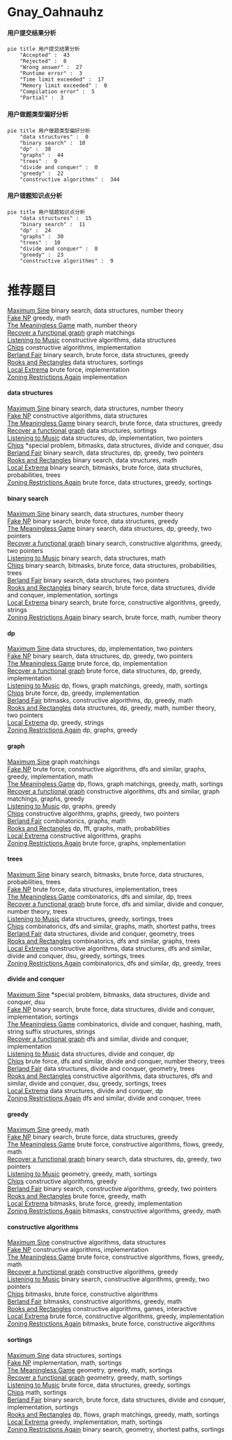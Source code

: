 # Gnay_Oahnauhz
<!-- tabs:start -->
#### **用户提交结果分析**

```mermaid
pie title 用户提交结果分析
    "Accepted" :  43
    "Rejected" :  0
    "Wrong answer" :  27
    "Runtime error" :  3
    "Time limit exceeded" :  17
    "Memory limit exceeded" :  0
    "Compilation error" :  5
    "Partial" :  3
```
#### **用户做题类型偏好分析**

```mermaid
pie title 用户做题类型偏好分析
    "data structures" :  0
    "binary search" :  10
    "dp" :  38
    "graphs" :  44
    "trees" :  0
    "divide and conquer" :  0
    "greedy" :  22
    "constructive algorithms" :  344
```
#### **用户错题知识点分析**

```mermaid
pie title 用户错题知识点分析
    "data structures" :  15
    "binary search" :  11
    "dp" :  24
    "graphs" :  30
    "trees" :  10
    "divide and conquer" :  8
    "greedy" :  23
    "constructive algorithms" :  9
```
<!-- tabs:end -->
# 推荐题目
[Maximum Sine](http://codeforces.com/problemset/problem/1182/F)		binary search,
                        data structures,
                        number theory		  
[Fake NP](http://codeforces.com/problemset/problem/805/A)		greedy,
                        math		  
[The Meaningless Game](https://codeforces.com/contest/834/problem/C)		math,
                        number theory		  
[Recover a functional graph](http://codeforces.com/problemset/problem/739/D)		graph matchings		  
[Listening to Music](http://codeforces.com/problemset/problem/543/E)		constructive algorithms,
                        data structures		  
[Chips](http://codeforces.com/problemset/problem/1244/F)		constructive algorithms,
                        implementation		  
[Berland Fair](http://codeforces.com/problemset/problem/1073/D)		binary search,
                        brute force,
                        data structures,
                        greedy		  
[Rooks and Rectangles](http://codeforces.com/problemset/problem/524/E)		data structures,
                        sortings		  
[Local Extrema](http://codeforces.com/problemset/problem/888/A)		brute force,
                        implementation		  
[Zoning Restrictions Again](http://codeforces.com/problemset/problem/1162/A)		implementation		  
<!-- tabs:start -->
#### **data structures**
[Maximum Sine](http://codeforces.com/problemset/problem/1182/F)		binary search,
                        data structures,
                        number theory		  
[Fake NP](http://codeforces.com/problemset/problem/543/E)		constructive algorithms,
                        data structures		  
[The Meaningless Game](http://codeforces.com/problemset/problem/1073/D)		binary search,
                        brute force,
                        data structures,
                        greedy		  
[Recover a functional graph](http://codeforces.com/problemset/problem/524/E)		data structures,
                        sortings		  
[Listening to Music](http://codeforces.com/problemset/problem/1196/D2)		data structures,
                        dp,
                        implementation,
                        two pointers		  
[Chips](http://codeforces.com/problemset/problem/1386/C)		*special problem,
                        bitmasks,
                        data structures,
                        divide and conquer,
                        dsu		  
[Berland Fair](http://codeforces.com/problemset/problem/1492/C)		binary search,
                        data structures,
                        dp,
                        greedy,
                        two pointers		  
[Rooks and Rectangles](http://codeforces.com/problemset/problem/1490/G)		binary search,
                        data structures,
                        math		  
[Local Extrema](http://codeforces.com/problemset/problem/1479/D)		binary search,
                        bitmasks,
                        brute force,
                        data structures,
                        probabilities,
                        trees		  
[Zoning Restrictions Again](http://codeforces.com/problemset/problem/1497/A)		brute force,
                        data structures,
                        greedy,
                        sortings		  
#### **binary search**
[Maximum Sine](http://codeforces.com/problemset/problem/1182/F)		binary search,
                        data structures,
                        number theory		  
[Fake NP](http://codeforces.com/problemset/problem/1073/D)		binary search,
                        brute force,
                        data structures,
                        greedy		  
[The Meaningless Game](http://codeforces.com/problemset/problem/1492/C)		binary search,
                        data structures,
                        dp,
                        greedy,
                        two pointers		  
[Recover a functional graph](http://codeforces.com/problemset/problem/1463/D)		binary search,
                        constructive algorithms,
                        greedy,
                        two pointers		  
[Listening to Music](http://codeforces.com/problemset/problem/1490/G)		binary search,
                        data structures,
                        math		  
[Chips](http://codeforces.com/problemset/problem/1479/D)		binary search,
                        bitmasks,
                        brute force,
                        data structures,
                        probabilities,
                        trees		  
[Berland Fair](http://codeforces.com/problemset/problem/1436/E)		binary search,
                        data structures,
                        two pointers		  
[Rooks and Rectangles](http://codeforces.com/problemset/problem/1461/D)		binary search,
                        brute force,
                        data structures,
                        divide and conquer,
                        implementation,
                        sortings		  
[Local Extrema](http://codeforces.com/problemset/problem/1493/C)		binary search,
                        brute force,
                        constructive algorithms,
                        greedy,
                        strings		  
[Zoning Restrictions Again](http://codeforces.com/problemset/problem/1487/D)		binary search,
                        brute force,
                        math,
                        number theory		  
#### **dp**
[Maximum Sine](http://codeforces.com/problemset/problem/1196/D2)		data structures,
                        dp,
                        implementation,
                        two pointers		  
[Fake NP](http://codeforces.com/problemset/problem/1492/C)		binary search,
                        data structures,
                        dp,
                        greedy,
                        two pointers		  
[The Meaningless Game](https://codeforces.com/contest/1457/problem/C)		brute force,
                        dp,
                        implementation		  
[Recover a functional graph](http://codeforces.com/problemset/problem/1491/C)		brute force,
                        data structures,
                        dp,
                        greedy,
                        implementation		  
[Listening to Music](http://codeforces.com/problemset/problem/1437/C)		dp,
                        flows,
                        graph matchings,
                        greedy,
                        math,
                        sortings		  
[Chips](http://codeforces.com/problemset/problem/1499/B)		brute force,
                        dp,
                        greedy,
                        implementation		  
[Berland Fair](http://codeforces.com/problemset/problem/1491/D)		bitmasks,
                        constructive algorithms,
                        dp,
                        greedy,
                        math		  
[Rooks and Rectangles](http://codeforces.com/problemset/problem/1497/E1)		data structures,
                        dp,
                        greedy,
                        math,
                        number theory,
                        two pointers		  
[Local Extrema](http://codeforces.com/problemset/problem/1466/C)		dp,
                        greedy,
                        strings		  
[Zoning Restrictions Again](http://codeforces.com/problemset/problem/1476/C)		dp,
                        graphs,
                        greedy		  
#### **graph**
[Maximum Sine](http://codeforces.com/problemset/problem/739/D)		graph matchings		  
[Fake NP](http://codeforces.com/problemset/problem/1487/C)		brute force,
                        constructive algorithms,
                        dfs and similar,
                        graphs,
                        greedy,
                        implementation,
                        math		  
[The Meaningless Game](http://codeforces.com/problemset/problem/1437/C)		dp,
                        flows,
                        graph matchings,
                        greedy,
                        math,
                        sortings		  
[Recover a functional graph](http://codeforces.com/problemset/problem/1470/D)		constructive algorithms,
                        dfs and similar,
                        graph matchings,
                        graphs,
                        greedy		  
[Listening to Music](http://codeforces.com/problemset/problem/1476/C)		dp,
                        graphs,
                        greedy		  
[Chips](http://codeforces.com/problemset/problem/1304/D)		constructive algorithms,
                        graphs,
                        greedy,
                        two pointers		  
[Berland Fair](http://codeforces.com/problemset/problem/1475/C)		combinatorics,
                        graphs,
                        math		  
[Rooks and Rectangles](http://codeforces.com/problemset/problem/553/E)		dp,
                        fft,
                        graphs,
                        math,
                        probabilities		  
[Local Extrema](http://codeforces.com/problemset/problem/1495/C)		constructive algorithms,
                        graphs		  
[Zoning Restrictions Again](http://codeforces.com/problemset/problem/1510/K)		brute force,
                        graphs,
                        implementation		  
#### **trees**
[Maximum Sine](http://codeforces.com/problemset/problem/1479/D)		binary search,
                        bitmasks,
                        brute force,
                        data structures,
                        probabilities,
                        trees		  
[Fake NP](http://codeforces.com/problemset/problem/1511/C)		brute force,
                        data structures,
                        implementation,
                        trees		  
[The Meaningless Game](http://codeforces.com/problemset/problem/1499/F)		combinatorics,
                        dfs and similar,
                        dp,
                        trees		  
[Recover a functional graph](http://codeforces.com/problemset/problem/1491/E)		brute force,
                        dfs and similar,
                        divide and conquer,
                        number theory,
                        trees		  
[Listening to Music](http://codeforces.com/problemset/problem/1466/D)		data structures,
                        greedy,
                        sortings,
                        trees		  
[Chips](http://codeforces.com/problemset/problem/1495/D)		combinatorics,
                        dfs and similar,
                        graphs,
                        math,
                        shortest paths,
                        trees		  
[Berland Fair](http://codeforces.com/problemset/problem/1303/G)		data structures,
                        divide and conquer,
                        geometry,
                        trees		  
[Rooks and Rectangles](http://codeforces.com/problemset/problem/1454/E)		combinatorics,
                        dfs and similar,
                        graphs,
                        trees		  
[Local Extrema](http://codeforces.com/problemset/problem/1494/D)		constructive algorithms,
                        data structures,
                        dfs and similar,
                        divide and conquer,
                        dsu,
                        greedy,
                        sortings,
                        trees		  
[Zoning Restrictions Again](http://codeforces.com/problemset/problem/1292/C)		combinatorics,
                        dfs and similar,
                        dp,
                        greedy,
                        trees		  
#### **divide and conquer**
[Maximum Sine](http://codeforces.com/problemset/problem/1386/C)		*special problem,
                        bitmasks,
                        data structures,
                        divide and conquer,
                        dsu		  
[Fake NP](http://codeforces.com/problemset/problem/1461/D)		binary search,
                        brute force,
                        data structures,
                        divide and conquer,
                        implementation,
                        sortings		  
[The Meaningless Game](http://codeforces.com/problemset/problem/1466/G)		combinatorics,
                        divide and conquer,
                        hashing,
                        math,
                        string suffix structures,
                        strings		  
[Recover a functional graph](http://codeforces.com/problemset/problem/1490/D)		dfs and similar,
                        divide and conquer,
                        implementation		  
[Listening to Music](https://codeforces.com/contest/1483/problem/C)		data structures,
                        divide and conquer,
                        dp		  
[Chips](http://codeforces.com/problemset/problem/1491/E)		brute force,
                        dfs and similar,
                        divide and conquer,
                        number theory,
                        trees		  
[Berland Fair](http://codeforces.com/problemset/problem/1303/G)		data structures,
                        divide and conquer,
                        geometry,
                        trees		  
[Rooks and Rectangles](http://codeforces.com/problemset/problem/1494/D)		constructive algorithms,
                        data structures,
                        dfs and similar,
                        divide and conquer,
                        dsu,
                        greedy,
                        sortings,
                        trees		  
[Local Extrema](http://codeforces.com/problemset/problem/1482/E)		data structures,
                        divide and conquer,
                        dp		  
[Zoning Restrictions Again](http://codeforces.com/problemset/problem/566/C)		dfs and similar,
                        divide and conquer,
                        trees		  
#### **greedy**
[Maximum Sine](http://codeforces.com/problemset/problem/805/A)		greedy,
                        math		  
[Fake NP](http://codeforces.com/problemset/problem/1073/D)		binary search,
                        brute force,
                        data structures,
                        greedy		  
[The Meaningless Game](http://codeforces.com/problemset/problem/1426/E)		brute force,
                        constructive algorithms,
                        flows,
                        greedy,
                        math		  
[Recover a functional graph](http://codeforces.com/problemset/problem/1492/C)		binary search,
                        data structures,
                        dp,
                        greedy,
                        two pointers		  
[Listening to Music](https://codeforces.com/contest/1496/problem/C)		geometry,
                        greedy,
                        math,
                        sortings		  
[Chips](http://codeforces.com/problemset/problem/1493/A)		constructive algorithms,
                        greedy		  
[Berland Fair](http://codeforces.com/problemset/problem/1463/D)		binary search,
                        constructive algorithms,
                        greedy,
                        two pointers		  
[Rooks and Rectangles](http://codeforces.com/problemset/problem/1462/C)		brute force,
                        greedy,
                        math		  
[Local Extrema](http://codeforces.com/problemset/problem/1494/B)		bitmasks,
                        brute force,
                        greedy,
                        implementation		  
[Zoning Restrictions Again](http://codeforces.com/problemset/problem/1492/D)		bitmasks,
                        constructive algorithms,
                        greedy,
                        math		  
#### **constructive algorithms**
[Maximum Sine](http://codeforces.com/problemset/problem/543/E)		constructive algorithms,
                        data structures		  
[Fake NP](http://codeforces.com/problemset/problem/1244/F)		constructive algorithms,
                        implementation		  
[The Meaningless Game](http://codeforces.com/problemset/problem/1426/E)		brute force,
                        constructive algorithms,
                        flows,
                        greedy,
                        math		  
[Recover a functional graph](http://codeforces.com/problemset/problem/1493/A)		constructive algorithms,
                        greedy		  
[Listening to Music](http://codeforces.com/problemset/problem/1463/D)		binary search,
                        constructive algorithms,
                        greedy,
                        two pointers		  
[Chips](https://codeforces.com/contest/1456/problem/B)		bitmasks,
                        brute force,
                        constructive algorithms		  
[Berland Fair](http://codeforces.com/problemset/problem/1492/D)		bitmasks,
                        constructive algorithms,
                        greedy,
                        math		  
[Rooks and Rectangles](https://codeforces.com/contest/1504/problem/D)		constructive algorithms,
                        games,
                        interactive		  
[Local Extrema](https://codeforces.com/contest/1483/problem/A)		brute force,
                        constructive algorithms,
                        greedy,
                        implementation		  
[Zoning Restrictions Again](https://codeforces.com/contest/1457/problem/D)		bitmasks,
                        brute force,
                        constructive algorithms		  
#### **sortings**
[Maximum Sine](http://codeforces.com/problemset/problem/524/E)		data structures,
                        sortings		  
[Fake NP](http://codeforces.com/problemset/problem/160/C)		implementation,
                        math,
                        sortings		  
[The Meaningless Game](https://codeforces.com/contest/1496/problem/C)		geometry,
                        greedy,
                        math,
                        sortings		  
[Recover a functional graph](http://codeforces.com/problemset/problem/1495/A)		geometry,
                        greedy,
                        math,
                        sortings		  
[Listening to Music](http://codeforces.com/problemset/problem/1497/A)		brute force,
                        data structures,
                        greedy,
                        sortings		  
[Chips](http://codeforces.com/problemset/problem/1427/A)		math,
                        sortings		  
[Berland Fair](http://codeforces.com/problemset/problem/1461/D)		binary search,
                        brute force,
                        data structures,
                        divide and conquer,
                        implementation,
                        sortings		  
[Rooks and Rectangles](http://codeforces.com/problemset/problem/1437/C)		dp,
                        flows,
                        graph matchings,
                        greedy,
                        math,
                        sortings		  
[Local Extrema](http://codeforces.com/problemset/problem/1473/A)		greedy,
                        implementation,
                        math,
                        sortings		  
[Zoning Restrictions Again](http://codeforces.com/problemset/problem/1486/B)		binary search,
                        geometry,
                        shortest paths,
                        sortings		  
<!-- tabs:end -->
